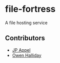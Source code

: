 # file-fortress
A file hosting service

## Contributors

* [JP Appel](https://github.com/jpappel)
* [Owen Halliday](https://github.com/drekdrek)
